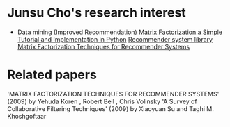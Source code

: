 # Junsu Cho's research interest

- Data mining (Improved Recommendation)
[Matrix Factorization a Simple Tutorial and Implementation in Python](http://www.quuxlabs.com/blog/2010/09/matrix-factorization-a-simple-tutorial-and-implementation-in-python/)
[Recommender system library](http://www.librec.net/)
[Matrix Factorization Techniques for Recommender Systems](http://citeseer.ist.psu.edu/viewdoc/summary?doi=10.1.1.147.8295)

# Related papers

'MATRIX FACTORIZATION TECHNIQUES FOR RECOMMENDER SYSTEMS' (2009) by Yehuda Koren , Robert Bell , Chris Volinsky
'A Survey of Collaborative Filtering Techniques' (2009) by Xiaoyuan Su and Taghi M. Khoshgoftaar
